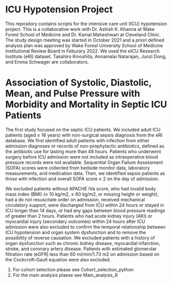 # ICU Hypotension Project

This repository contains scripts for the intensive care unit (ICU) hypotension project. This is a collaborative work with Dr. Ashish K. Khanna at Wake Forest School of Medicine and Dr. Kamal Maheshwari at Cleveland Clinic. The study design meeting was started in October 2021 and a *priori* defined analysis plan was approved by Wake Forest University School of Medicine Institutional Review Board in Feburary 2022. We used the eICU Research Institute (eRI) dataset. Takahiro Kinoshita, Annamalai Natarajan, Junzi Dong, and Emma Schwager are collaborators.

# Association of Systolic, Diastolic, Mean, and Pulse Pressure with Morbidity and Mortality in Septic ICU Patients

The first study focused on the septic ICU patients. We included adult ICU patients (aged ≥ 18 years) with non-surgical sepsis diagnosis from the eRI database. We first identified adult patients with infection from either admission diagnoses or records of non-prophylactic antibiotics, defined as the antibiotic use for lasting more than 48 hours. Patients who underwent surgery before ICU admission were not included as intraoperative blood pressure records were not available. Sequential Organ Failure Assessment (SOFA) scores were collected from bedside monitor data, laboratory measurements, and medication data. Then, we identified sepsis patients as those with infection and overall SOFA score ≥ 2 on the day of admission. 

We excluded patients without APACHE IVa score, who had invalid body mass index (BMI) (≤ 10 kg/m2, ≥ 60 kg/m2, or missing height or weight), had a do not resuscitate order on admission, received mechanical circulatory support, were discharged from ICU within 24 hours or stayed in ICU longer than 14 days, or had any gaps between blood pressure readings of greater than 2 hours. Patients who had acute kidney injury (AKI) or myocardial injury (secondary outcomes) within 24 hours after ICU admission were also excluded to confirm the temporal relationship between ICU hypotension and organ system dysfunction and to remove the possibility of reverse causation. We excluded patients with a history of organ dysfunction such as chronic kidney disease, myocardial infarction, stroke, and coronary artery disease. Patients with estimated glomerular filtration rate (eGFR) less than 60 ml/min/1.73 m2 on admission based on the Cockcroft–Gault equation were also excluded.

1. For cohort selection please see Cohort_selection_python
2. For the main analysis plaese see Main_analysis_R 
